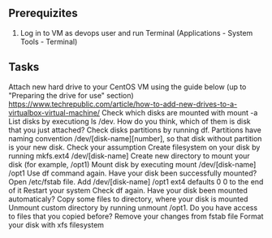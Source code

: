 ## Prerequizites
1. Log in to VM as devops user and run Terminal (Applications - System Tools - Terminal)

## Tasks



Attach new hard drive to your CentOS VM using the guide below (up to "Preparing the drive for use" section)
https://www.techrepublic.com/article/how-to-add-new-drives-to-a-virtualbox-virtual-machine/
Check which disks are mounted with mount -a
List disks by executiong ls /dev. How do you think, which of them is disk that you just attached?
Check disks partitions by running df. Partitions have naming convention /dev/[disk-name][number], so that disk without partition is your new disk. Check your assumption 
Create filesystem on your disk by running mkfs.ext4 /dev/[disk-name] 
Create new directory to mount your disk (for example, /opt1)
Mount disk by executing mount /dev/[disk-name] /opt1
Use df command again. Have your disk been successfully mounted?
Open /etc/fstab file. Add /dev/[disk-name] /opt1 ext4 defaults 0 0 to the end of it
Restart your system
Check df again. Have your disk been mounted automaticaly?
Copy some files to directory, where your disk is mounted
Unmount custom directory by running unmount /opt1. Do you have access to files that you copied before?
Remove your changes from fstab file
Format your disk with xfs filesystem
